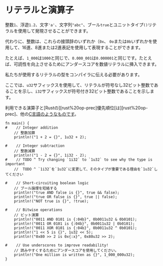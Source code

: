 # <!--Literals and operators--> リテラルと演算子

<!--Integers `1`, floats `1.2`, characters `'a'`, strings `"abc"`, booleans `true` and the unit type `()` can be expressed using literals.-->
整数`1`、浮遊`1.2`、文字`'a'`、文字列`"abc"`、ブール`true`とユニットタイプ`()`リテラルを使用して発現させることができます。

<!--Integers can, alternatively, be expressed using hexadecimal, octal or binary notation using either of these prefixes: `0x`, `0o` or `0b`.-->
代わりに、整数は、これらの接頭辞のいずれか（`0x`、 `0o`または`0b`いずれかを使用して、16進、8進または2進表記を使用して表現することができます。

<!--Underscores can be inserted in numeric literals to improve readability, eg `1_000` is the same as `1000`, and `0.000_001` is the same as `0.000001`.-->
たとえば、`1_000`は`1000`と同じで、`0.000_001`は`0.000001`と同じです。たとえば、可読性を向上させるためにアンダースコアを数値リテラルに挿入できます。

<!--We need to tell the compiler the type of the literals we use.-->
私たちが使用するリテラルの型をコンパイラに伝える必要があります。
<!--For now, we'll use the `u32` suffix to indicate that the literal is an unsigned 32-bit integer, and the `i32` suffix to indicate that it's a signed 32-bit integer.-->
ここでは、`u32`サフィックスを使用して、リテラルが符号なし32ビット整数であることを示し、`i32`サフィックスが符号付き32ビット整数であることを示します。

<!--The operators available and their precedence [in Rust][rust%20op-prec] are similar to other [C-like languages][op-prec].-->
利用できる演算子と[Rustの][rust%20op-prec]優先順位[は][rust%20op-prec]、他の[C言語のようなものです][op-prec]。

```rust,editable
fn main() {
#    // Integer addition
    // 整数加算
    println!("1 + 2 = {}", 1u32 + 2);

#    // Integer subtraction
    // 整数減算
    println!("1 - 2 = {}", 1i32 - 2);
#    // TODO ^ Try changing `1i32` to `1u32` to see why the type is important
    //  TODO ^ `1i32`を`1u32`に変更して、そのタイプが重要である理由を`1u32`してください

#    // Short-circuiting boolean logic
    // ブール論理を短絡する
    println!("true AND false is {}", true && false);
    println!("true OR false is {}", true || false);
    println!("NOT true is {}", !true);

#    // Bitwise operations
    // ビット演算
    println!("0011 AND 0101 is {:04b}", 0b0011u32 & 0b0101);
    println!("0011 OR 0101 is {:04b}", 0b0011u32 | 0b0101);
    println!("0011 XOR 0101 is {:04b}", 0b0011u32 ^ 0b0101);
    println!("1 << 5 is {}", 1u32 << 5);
    println!("0x80 >> 2 is 0x{:x}", 0x80u32 >> 2);

#    // Use underscores to improve readability!
    // 読みやすくするためにアンダースコアを使用してください。
    println!("One million is written as {}", 1_000_000u32);
}
```

<!--[rust op-prec]: https://doc.rust-lang.org/reference/expressions.html#expression-precedence
 [op-prec]: https://en.wikipedia.org/wiki/Operator_precedence#Programming_languages
-->
[rust op-prec]: https://doc.rust-lang.org/reference/expressions.html#expression-precedence
 [op-prec]: https://en.wikipedia.org/wiki/Operator_precedence#Programming_languages

